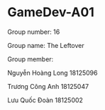 # GameDev-A01


Group number: 16


Group name: The Leftover


Group member:


Nguyễn Hoàng Long	18125096



Trương Công Anh		18125047



Lưu Quốc Đoàn 18125002
